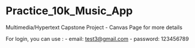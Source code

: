 # Practice_10k_Music_App
Multimedia/Hypertext Capstone Project - Canvas Page for more details

For login, you can use : 
    - email: test3@gmail.com
    - password: 123456789
